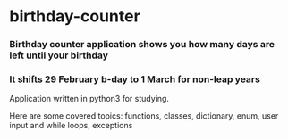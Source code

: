 # birthday-counter

### Birthday counter application shows you how many days are left until your birthday
### It shifts 29 February b-day to 1 March for non-leap years

Application written in python3 for studying. 

Here are some covered topics:
    functions, classes, dictionary, enum, user input and while loops, exceptions

